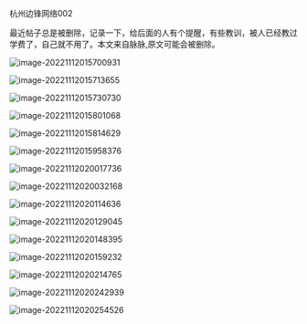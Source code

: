 杭州边锋网络002

最近帖子总是被删除，记录一下，给后面的人有个提醒，有些教训，被人已经教过学费了，自己就不用了。本文来自脉脉,原文可能会被删除。

![image-20221112015700931](https://raw.githubusercontent.com/bupingshi/bupingshi/main/picture/202211120157499.png)

![image-20221112015713655](https://raw.githubusercontent.com/bupingshi/bupingshi/main/picture/202211120157121.png)

![image-20221112015730730](https://raw.githubusercontent.com/bupingshi/bupingshi/main/picture/202211120157195.png)

![image-20221112015801068](https://raw.githubusercontent.com/bupingshi/bupingshi/main/picture/202211120158431.png)

![image-20221112015814629](https://raw.githubusercontent.com/bupingshi/bupingshi/main/picture/202211120158081.png)

![image-20221112015958376](https://raw.githubusercontent.com/bupingshi/bupingshi/main/picture/202211120159719.png)

![image-20221112020017736](https://raw.githubusercontent.com/bupingshi/bupingshi/main/picture/202211120200494.png)

![image-20221112020032168](https://raw.githubusercontent.com/bupingshi/bupingshi/main/picture/202211120200634.png)

![image-20221112020114636](https://raw.githubusercontent.com/bupingshi/bupingshi/main/picture/202211120201851.png)

![image-20221112020129045](https://raw.githubusercontent.com/bupingshi/bupingshi/main/picture/202211120201431.png)

![image-20221112020148395](https://raw.githubusercontent.com/bupingshi/bupingshi/main/picture/202211120201659.png)

![image-20221112020159232](https://raw.githubusercontent.com/bupingshi/bupingshi/main/picture/202211120202702.png)

![image-20221112020214765](https://raw.githubusercontent.com/bupingshi/bupingshi/main/picture/202211120202133.png)

![image-20221112020242939](https://raw.githubusercontent.com/bupingshi/bupingshi/main/picture/202211120202382.png)

![image-20221112020254526](https://raw.githubusercontent.com/bupingshi/bupingshi/main/picture/202211120202151.png)